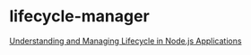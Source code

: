 # lifecycle-manager

[Understanding and Managing Lifecycle in Node.js Applications](https://macklin.me/understanding-and-managing-the-node-js-application-lifecycle)
